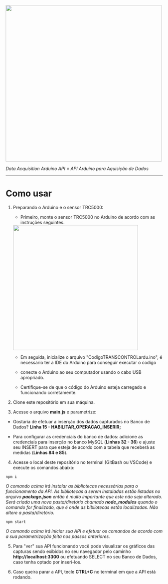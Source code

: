 <img src="https://i.postimg.cc/gwB8hjsS/1.png" width="500px">

_Data Acquisition Arduino API = API Arduino para Aquisição de Dados_

<hr>

# Como usar

1. Preparando o Arduino e o sensor TRC5000:

    - Primeiro, monte o sensor TRC5000 no Arduino de acordo com as instruções seguintes.

    <img src="https://www.arduinoecia.com.br/wp-content/uploads/2013/10/Sensor-Optico-Teste-sem-led-1024x499.jpg" width="400px">

    - Em seguida, inicialize o arquivo "CodigoTRANSCONTROLardu.ino", é necessario ter a IDE do Arduino para conseguir executar o codigo 
    
    - conecte o Arduino ao seu computador usando o cabo USB apropriado.

    - Certifique-se de que o código do Arduino esteja carregado e funcionando corretamente. 

2. Clone este repositório em sua máquina.

3. Acesse o arquivo **main.js** e parametrize:

- Gostaria de efetuar a inserção dos dados capturados no Banco de Dados? **Linha 15 - HABILITAR_OPERACAO_INSERIR;**

- Para configurar as credenciais do banco de dados: adicione as credenciais para inserção no banco MySQL (**Linhas 32 - 36**) e ajuste seu INSERT para que esteja de acordo com a tabela que receberá as medidas (**Linhas 84 e 85**).

4. Acesse o local deste repositório no terminal (GitBash ou VSCode) e execute os comandos abaixo:

```
npm i
``` 
_O comando acima irá instalar as bibliotecas necessárias para o funcionamento da API. As bibliotecas a serem instaladas estão listadas no arquivo **package.json** então é muito importante que este não seja alterado. Será criada uma nova pasta/diretório chamado **node_modules** quando o comando for finalizado, que é onde as bibliotecas estão localizadas. Não altere a pasta/diretório._

```
npm start
``` 

_O comando acima irá iniciar sua API e efetuar os comandos de acordo com a sua parametrização feita nos passos anteriores._

5. Para "ver" sua API funcionando você pode visualizar os gráficos das capturas sendo exibidos no seu navegador pelo caminho **http://localhost:3300** ou efetuando SELECT no seu Banco de Dados, caso tenha optado por inseri-los.

6. Caso queira parar a API, tecle **CTRL+C** no terminal em que a API está rodando.
